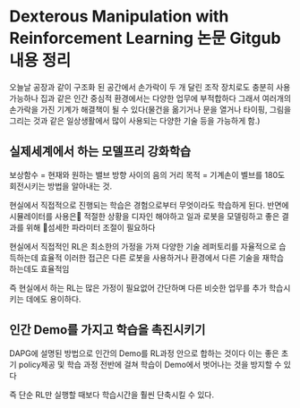 # Dexterous Manipulation with Reinforcement Learning 논문 Gitgub 내용 정리

오늘날 공장과 같이 구조화 된 공간에서 손가락이 두 개 달린 조작 장치로도 충분히 사용 가능하나 집과 같은 인간 중심적 환경에서는 다양한 업무에 부적합하다
그래서 여러개의 손가락을 가진 기계가 해결책이 될 수 있다(물건을 옮기거나 문을 열거나 타이핑, 그림을 그리는 것과 같은 일상생활에서 많이 사용되는 다양한 기술 등을 가능하게 함.)

## 실제세계에서 하는 모델프리 강화학습

보상함수 = 현재와 원하는 밸브 방향 사이의 음의 거리 
목적 = 기계손이 벨브를 180도 회전시키는 방법을 알아내는 것.

현실에서 직접적으로 진행되는 학습은 경험으로부터 무엇이라도 학습하게 된다.
반면에 시뮬레이터를 사용은 적절한 상황을 디자인 해야하고 일과 로봇을 모델링하고 좋은 결과를 위해 섬세한 파라미터 조절이 필요하다

현실에서 직접적인 RL은 최소한의 가정을 가져 다양한 기술 레퍼토리를 자율적으로 습득하는데 효율적
이러한 접근은 다른 로봇을 사용하거나 환경에서 다른 기술을 재학습 하는데도 효율적임

즉 현실에서 하는 RL는 많은 가정이 필요없어 간단하며 다른 비슷한 업무를 추가 학습시키는 데에도 용이하다.

## 인간 Demo를 가지고 학습을 촉진시키기

DAPG에 설명된 방법으로 인간의 Demo를 RL과정 안으로 합하는 것이다
이는 좋은 초기 policy제공 및 학습 과정 전반에 걸쳐 학습이 Demo에서 벗어나는 것을 방지할 수 있다

즉 단순 RL만 실행할 때보다 학습시간을 훨씬 단축시킬 수 있다.
